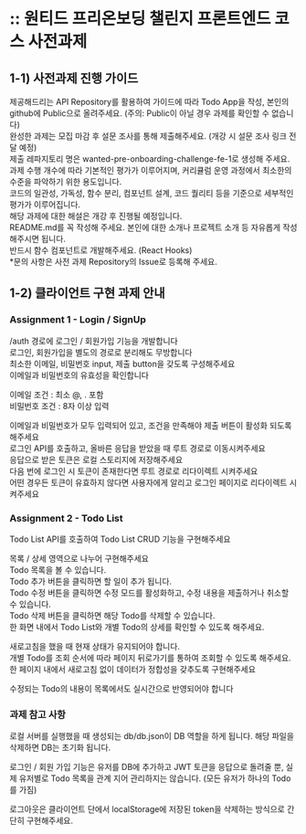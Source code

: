 # :: 원티드 프리온보딩 챌린지 프론트엔드 코스 사전과제
## 1-1) 사전과제 진행 가이드
제공해드리는 API Repository를 활용하여 가이드에 따라 Todo App을 작성, 본인의 github에 Public으로 올려주세요. (주의: Public이 아닐 경우 과제를 확인할 수 없습니다)<br>
완성한 과제는 모집 마감 후 설문 조사를 통해 제출해주세요. (개강 시 설문 조사 링크 전달 예정)<br>
제출 레파지토리 명은 wanted-pre-onboarding-challenge-fe-1로 생성해 주세요.<br>
과제 수행 개수에 따라 기본적인 평가가 이루어지며, 커리큘럼 운영 과정에서 최소한의 수준을 파악하기 위한 용도입니다.<br>
코드의 일관성, 가독성, 함수 분리, 컴포넌트 설계, 코드 퀄리티 등을 기준으로 세부적인 평가가 이루어집니다.<br>
해당 과제에 대한 해설은 개강 후 진행될 예정입니다.<br>
README.md를 꼭 작성해 주세요. 본인에 대한 소개나 프로젝트 소개 등 자유롭게 작성해주시면 됩니다.<br>
반드시 함수 컴포넌트로 개발해주세요. (React Hooks)<br>
*문의 사항은 사전 과제 Repository의 Issue로 등록해 주세요.<br>

## 1-2) 클라이언트 구현 과제 안내
### Assignment 1 - Login / SignUp
/auth 경로에 로그인 / 회원가입 기능을 개발합니다<br>
로그인, 회원가입을 별도의 경로로 분리해도 무방합니다<br>
 최소한 이메일, 비밀번호 input, 제출 button을 갖도록 구성해주세요<br>
이메일과 비밀번호의 유효성을 확인합니다<br>

  이메일 조건 : 최소 @, . 포함<br>
  비밀번호 조건 : 8자 이상 입력<br>
 
 이메일과 비밀번호가 모두 입력되어 있고, 조건을 만족해야 제출 버튼이 활성화 되도록 해주세요<br>
로그인 API를 호출하고, 올바른 응답을 받았을 때 루트 경로로 이동시켜주세요<br>
 응답으로 받은 토큰은 로컬 스토리지에 저장해주세요<br>
 다음 번에 로그인 시 토큰이 존재한다면 루트 경로로 리다이렉트 시켜주세요<br>
 어떤 경우든 토큰이 유효하지 않다면 사용자에게 알리고 로그인 페이지로 리다이렉트 시켜주세요<br>
### Assignment 2 - Todo List
Todo List API를 호출하여 Todo List CRUD 기능을 구현해주세요

 목록 / 상세 영역으로 나누어 구현해주세요<br>
 Todo 목록을 볼 수 있습니다.<br>
 Todo 추가 버튼을 클릭하면 할 일이 추가 됩니다.<br>
 Todo 수정 버튼을 클릭하면 수정 모드를 활성화하고, 수정 내용을 제출하거나 취소할 수 있습니다.<br>
 Todo 삭제 버튼을 클릭하면 해당 Todo를 삭제할 수 있습니다.<br>
한 화면 내에서 Todo List와 개별 Todo의 상세를 확인할 수 있도록 해주세요.<br>

 새로고침을 했을 때 현재 상태가 유지되어야 합니다.<br>
 개별 Todo를 조회 순서에 따라 페이지 뒤로가기를 통하여 조회할 수 있도록 해주세요.<br>
한 페이지 내에서 새로고침 없이 데이터가 정합성을 갖추도록 구현해주세요<br>

 수정되는 Todo의 내용이 목록에서도 실시간으로 반영되어야 합니다<br>
### 과제 참고 사항
로컬 서버를 실행했을 때 생성되는 db/db.json이 DB 역할을 하게 됩니다. 해당 파일을 삭제하면 DB는 초기화 됩니다.<br>

로그인 / 회원 가입 기능은 유저를 DB에 추가하고 JWT 토큰을 응답으로 돌려줄 뿐, 실제 유저별로 Todo 목록을 관계 지어 관리하지는 않습니다. (모든 유저가 하나의 Todo를 가짐)<br>

로그아웃은 클라이언트 단에서 localStorage에 저장된 token을 삭제하는 방식으로 간단히 구현해주세요.<br>
